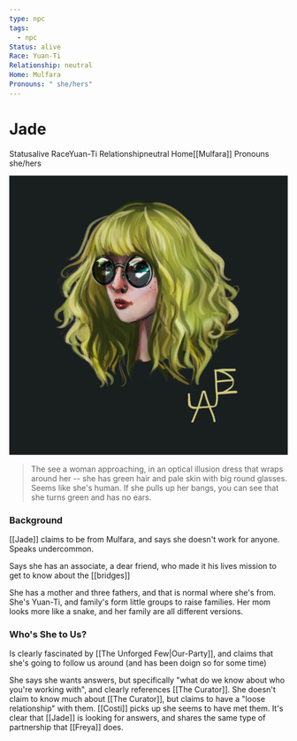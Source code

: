 ```yaml
---
type: npc
tags:
  - npc
Status: alive
Race: Yuan-Ti
Relationship: neutral
Home: Mulfara
Pronouns: " she/hers"
---
```


# Jade
<span class="dataview inline-field"><span class="inline-field-key">Status</span><span class="inline-field-value">alive</span></span>
<span class="dataview inline-field"><span class="inline-field-key">Race</span><span class="inline-field-value">Yuan-Ti</span></span>
<span class="dataview inline-field"><span class="inline-field-key">Relationship</span><span class="inline-field-value">neutral</span></span>
<span class="dataview inline-field"><span class="inline-field-key">Home</span><span class="inline-field-value">[[Mulfara]]</span></span>
<span class="dataview inline-field"><span class="inline-field-key">Pronouns</span><span class="inline-field-value"> she/hers</span></span>

![](/assets/obsidian/Jade.jpeg)

> The see a woman approaching, in an optical illusion dress that wraps around her -- she has green hair and pale skin with big round glasses. Seems like she's human. If she pulls up her bangs, you can see that she turns green and has no ears. 

### Background
[[Jade]] claims to be from Mulfara, and says she doesn't work for anyone. Speaks undercommon. 

Says she has an associate, a dear friend, who made it his lives mission to get to know about the [[bridges]]

She has a mother and three fathers, and that is normal where she's from. She's Yuan-Ti, and family's form little groups to raise families. Her mom looks more like a snake, and her family are all different versions. 

### Who's She to Us? 
Is clearly fascinated by [[The Unforged Few|Our-Party]], and claims that she's going to follow us around (and has been doign so for some time)

She says she wants answers, but specifically "what do we know about who you're working with", and clearly references [[The Curator]]. She doesn't claim to know much about [[The Curator]], but claims to have a "loose relationship" with them. [[Costi]] picks up she seems to have met them. It's clear that [[Jade]] is looking for answers, and shares the same type of partnership that [[Freya]] does. 


